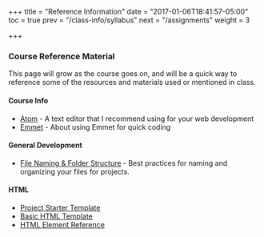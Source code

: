 +++
title = "Reference Information"
date = "2017-01-06T18:41:57-05:00"
toc = true
prev = "/class-info/syllabus"
next = "/assignments"
weight = 3

+++

### Course Reference Material

This page will grow as the course goes on, and will be a quick way to reference some of the resources and materials used or mentioned in class.

#### Course Info

- [Atom](https://atom.io/) - A text editor that I recommend using for your web development
- [Emmet](/class03/emmet) - About using Emmet for quick coding

#### General Development

- [File Naming & Folder Structure](/class03/filenaming) - Best practices for naming and organizing your files for projects.

#### HTML

- <i class="fa fa-github"></i> [Project Starter Template](https://github.com/com372-14/project-template)
- <i class="fa fa-github"></i> [Basic HTML Template](https://github.com/com372-14/page-template)
- [HTML Element Reference](https://developer.mozilla.org/en-US/docs/Web/HTML/Element)